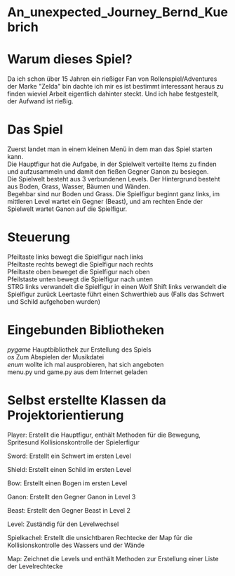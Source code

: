 # An_unexpected_Journey_Bernd_Kuebrich

# Warum dieses Spiel?
Da ich schon über 15 Jahren ein rießiger Fan von Rollenspiel/Adventures der Marke "Zelda" bin dachte ich mir es ist bestimmt interessant heraus zu finden 
wieviel Arbeit eigentlich dahinter steckt.
Und ich habe festgestellt, der Aufwand ist rießig.

# Das Spiel
Zuerst landet man in einem kleinen Menü in dem man das Spiel starten kann.  
Die Hauptfigur hat die Aufgabe, in der Spielwelt verteilte Items zu finden und aufzusammeln und damit den fießen Gegner Ganon zu besiegen.  
Die Spielwelt besteht aus 3 verbundenen Levels. Der Hintergrund besteht aus Boden, Grass, Wasser, Bäumen und Wänden.  
Begehbar sind nur Boden und Grass. Die Spielfigur beginnt ganz links, im mittleren Level wartet ein Gegner (Beast), und am rechten Ende der Spielwelt wartet Ganon auf die Spielfigur.    

# Steuerung
Pfeiltaste links bewegt die Spielfigur nach links  
Pfeiltaste rechts bewegt die Spielfigur nach rechts  
Pfeiltaste oben beweget die Spielfigur nach oben  
Pfeilstaste unten bewegt die Spielfigur nach unten  
STRG links verwandelt die Spielfigur in einen Wolf
Shift links verwandelt die Spielfigur zurück
Leertaste führt einen Schwerthieb aus (Falls das Schwert und Schild aufgehoben wurden)

# Eingebunden Bibliotheken
_pygame_ Hauptbibliothek zur Erstellung des Spiels  
_os_ Zum Abspielen der Musikdatei  
_enum_ wollte ich mal ausprobieren, hat sich angeboten  
menu.py und game.py aus dem Internet geladen   

# Selbst erstellte Klassen da Projektorientierung
Player: Erstellt die Hauptfigur, enthält Methoden für die Bewegung, Spritesund Kollisionskontrolle der Spielerfigur  

Sword: Erstellt ein Schwert im ersten Level  

Shield: Erstellt einen Schild im ersten Level  

Bow: Erstellt einen Bogen im ersten Level  

Ganon: Erstellt den Gegner Ganon in Level 3

Beast: Erstellt den Gegner Beast in Level 2  

Level: Zuständig für den Levelwechsel  

Spielkachel: Erstellt die unsichtbaren Rechtecke der Map für die Kollisionskontrolle des Wassers und der Wände  

Map: Zeichnet die Levels und enthält Methoden zur Erstellung einer Liste der Levelrechtecke  











